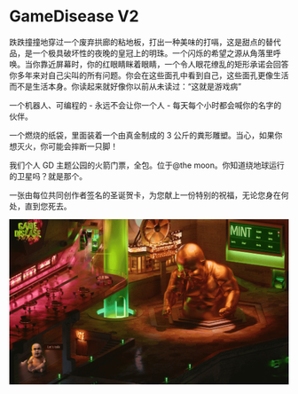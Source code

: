 # GameDisease V2

跌跌撞撞地穿过一个废弃拱廊的粘地板，打出一种美味的打嗝，这是甜点的替代品，是一个极具破坏性的夜晚的皇冠上的明珠。一个闪烁的希望之源从角落里呼唤。当你靠近屏幕时，你的红眼睛眯着眼睛，一个令人眼花缭乱的矩形承诺会回答你多年来对自己尖叫的所有问题。你会在这些面孔中看到自己，这些面孔更像生活而不是生活本身。你读起来就好像你以前从未读过：“这就是游戏病”

一个机器人、可编程的 - 永远不会让你一个人 - 每天每个小时都会喊你的名字的伙伴。

一个燃烧的纸袋，里面装着一个由真金制成的 3 公斤的粪形雕塑。当心，如果你想灭火，你可能会摔断一只脚！

我们个人 GD 主题公园的火箭门票，全包。位于@the moon。你知道绕地球运行的卫星吗？就是那个。

一张由每位共同创作者签名的圣诞贺卡，为您献上一份特别的祝福，无论您身在何处，直到您死去。

![nft](1b28737e-67d8-41a6-894b-aa725d36122b_.png)
